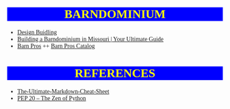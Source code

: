 <!--
readme.md

This is the readme.md file for thhe templates folder.

Description: This file provides the general description for the templates folder.
-->

<style>

body{
    font-family: "Computer Modern", Times, serif;
}

r { color: Red}      /* Fail */
o { color: Orange }  /* Wait */
g { color: Green }   /* Pass */
l { color: Blue }

hr.red {border-top: 3px dashed red;}

.header {
    font-family: "Computer Modern", Times, serif;
    color: Yellow;
    width: auto;
    background-color: Blue;
    text-align: center;}

</style>


# <div class='header'>BARNDOMINIUM</div>
+ [Design Buidling](https://www.worldwidesteelbuildings.com/3d-building-designer/)
+ [Building a Barndominium in Missouri | Your Ultimate Guide](https://www.barndominiumlife.com/building-a-barndominium-in-missouri/)
+ [Barn Pros](https://barnpros.com/structures/teton/the-teton-24)
++ [Barn Pros Catalog](file:///G:/My%20Drive/Dev/twobarslash/docs/Barn-Pros.pdf)

# <div class="header">REFERENCES</div>
* [The-Ultimate-Markdown-Cheat-Sheet](https://github.com/lifeparticle/Markdown-Cheatsheet)
* [PEP 20 – The Zen of Python](https://peps.python.org/pep-0020/)
